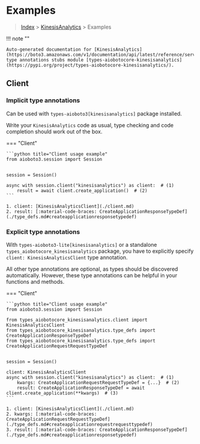# Examples

> [Index](../README.md) > [KinesisAnalytics](./README.md) > Examples

!!! note ""

    Auto-generated documentation for [KinesisAnalytics](https://boto3.amazonaws.com/v1/documentation/api/latest/reference/services/kinesisanalytics.html#KinesisAnalytics)
    type annotations stubs module [types-aiobotocore-kinesisanalytics](https://pypi.org/project/types-aiobotocore-kinesisanalytics/).

## Client

### Implicit type annotations

Can be used with `types-aioboto3[kinesisanalytics]` package installed.

Write your `KinesisAnalytics` code as usual,
type checking and code completion should work out of the box.



=== "Client"

    ```python title="Client usage example"
    from aioboto3.session import Session


    session = Session()

    async with session.client("kinesisanalytics") as client:  # (1)
        result = await client.create_application()  # (2)
    ```

    1. client: [KinesisAnalyticsClient](./client.md)
    2. result: [:material-code-braces: CreateApplicationResponseTypeDef](./type_defs.md#createapplicationresponsetypedef) 






### Explicit type annotations

With `types-aioboto3-lite[kinesisanalytics]`
or a standalone `types_aiobotocore_kinesisanalytics` package, you have to explicitly specify
`client: KinesisAnalyticsClient` type annotation.

All other type annotations are optional, as types should be discovered automatically.
However, these type annotations can be helpful in your functions and methods.


=== "Client"

    ```python title="Client usage example"
    from aioboto3.session import Session

    from types_aiobotocore_kinesisanalytics.client import KinesisAnalyticsClient
    from types_aiobotocore_kinesisanalytics.type_defs import CreateApplicationResponseTypeDef
    from types_aiobotocore_kinesisanalytics.type_defs import CreateApplicationRequestRequestTypeDef


    session = Session()

    client: KinesisAnalyticsClient
    async with session.client("kinesisanalytics") as client:  # (1)
        kwargs: CreateApplicationRequestRequestTypeDef = {...}  # (2)
        result: CreateApplicationResponseTypeDef = await client.create_application(**kwargs)  # (3)
    ```

    1. client: [KinesisAnalyticsClient](./client.md)
    2. kwargs: [:material-code-braces: CreateApplicationRequestRequestTypeDef](./type_defs.md#createapplicationrequestrequesttypedef) 
    3. result: [:material-code-braces: CreateApplicationResponseTypeDef](./type_defs.md#createapplicationresponsetypedef) 







